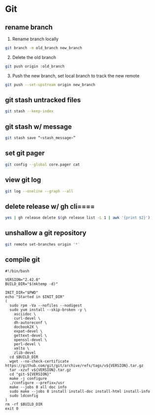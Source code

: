# Git

## rename branch

1. Rename branch locally

```bash  
git branch -m old_branch new_branch
```

2. Delete the old branch

```bash
git push origin :old_branch
```

3. Push the new branch, set local branch to track the new remote

```bash  
git push --set-upstream origin new_branch
```

## git stash untracked files

```bash
git stash --keep-index 
```

## git stash w/ message

```bash
git stash save “<stash_message>” 
```

## set git pager

```bash
git config --global core.pager cat
```

## view git log

```bash
git log --oneline --graph --all
```

## delete release w/ gh cli====

```bash
yes | gh release delete $(gh release list -L 1 | awk '{print $2}')
```

## unshallow a git repository

```bash
git remote set-branches origin '*'
```

## compile git

```
#!/bin/bash

VERSION="2.42.0"
BUILD_DIR="$(mktemp -d)"

INIT_DIR="$PWD"
echo "Started in $INIT_DIR"
(
  sudo rpm -Va --nofiles --nodigest
  sudo yum install --skip-broken -y \
    asciidoc \
    curl-devel \
    dh-autoreconf \
    docbook2X \
    expat-devel \
    gettext-devel \
    openssl-devel \
    perl-devel \
    xmlto \
    zlib-devel
  cd $BUILD_DIR
  wget --no-check-certificate https://github.com/git/git/archive/refs/tags/v${VERSION}.tar.gz
  tar -xzvf v${VERSION}.tar.gz
  cd "git-${VERSION}"
  make -j configure
  ./configure --prefix=/usr
  make --jobs 8 all doc info
  sudo make --jobs 8 install install-doc install-html install-info
  sudo ldconfig
)
rm -rf $BUILD_DIR
exit 0
```
